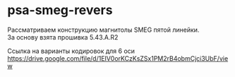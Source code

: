 # psa-smeg-revers
Рассматриваем  конструкцию магнитолы SMEG пятой линейки.
<br>За основу взята прошивка 5.43.A.R2

Ссылка на варианты кодировок для 6 оси https://drive.google.com/file/d/1EIV0orKCzKsZSx1PM2rB4obmCjci3UbF/view
